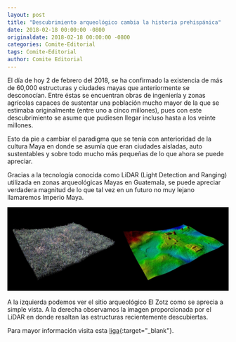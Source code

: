 ```yaml
---
layout: post
title: "Descubrimiento arqueológico cambia la historia prehispánica"
date: 2018-02-18 00:00:00 -0800
originaldate: 2018-02-18 00:00:00 -0800
categories: Comite-Editorial
tags: Comite-Editorial
author: Comite Editorial
---
```


El día de hoy 2 de febrero del 2018, se ha confirmado la existencia de más de 
60,000 estructuras y ciudades mayas que anteriormente se desconocían. Entre 
éstas se encuentran obras de ingeniería y zonas agrícolas capaces de sustentar 
una población mucho mayor de la que se estimaba originalmente (entre uno a 
cinco millones), pues con este descubrimiento se asume que pudiesen llegar 
incluso hasta a los veinte millones.

Esto da pie a cambiar el paradigma que se tenía con anterioridad de la cultura 
Maya en donde se asumía que eran ciudades aisladas, auto sustentables y sobre 
todo mucho más pequeñas de lo que ahora se puede apreciar.

Gracias a la tecnología conocida como LiDAR (Light Detection and Ranging) 
utilizada en zonas arqueológicas Mayas en Guatemala, se puede apreciar 
verdadera magnitud de lo que tal vez en un futuro no muy lejano llamaremos 
Imperio Maya.

![zona-arqueologica](/assets/sitio-arqueologico-de-el-zotz_96fcb455.JPG)

A la izquierda podemos ver el sitio arqueológico El Zotz como se aprecia a 
simple vista. A la derecha observamos la imagen proporcionada por el LiDAR en 
donde resaltan las estructuras recientemente descubiertas.

Para mayor información visita esta [liga](https://historia.nationalgeographic.com.es/a/revolucion-arqueologia-maya-aparecen-miles-estructuras-ocultas-selva-guatemala_12347){:target="_blank"}.
